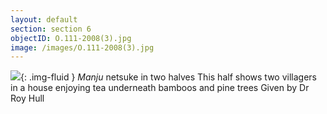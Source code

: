 ```yaml
---
layout: default
section: section 6
objectID: O.111-2008(3).jpg
image: /images/O.111-2008(3).jpg
---
```

![]({{site.baseurl}}/images/O.111-2008(3).jpg){: .img-fluid }
<em>Manju</em> netsuke in two halves
This half shows two villagers in a house enjoying tea underneath bamboos and pine trees
Given by Dr Roy Hull

